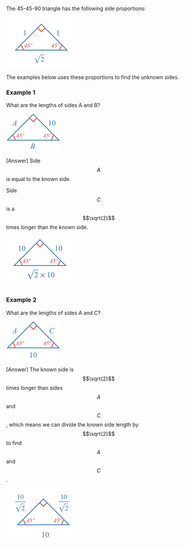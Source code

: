 
The 45-45-90 triangle has the following side proportions:

![](base.png)

The examples below uses these proportions to find the unknown sides.

### Example 1

What are the lengths of sides A and B?

![](ex1.png)

<hintLow>[Answer]
Side $$A$$ is equal to the known side.

Side $$C$$ is a $$\sqrt{2}$$ times longer than the known side.

![](ex1a.png)
</hintLow>


### Example 2

What are the lengths of sides A and C?

![](ex2.png)

<hintLow>[Answer]
The known side is $$\sqrt{2}$$ times longer than sides $$A$$ and $$C$$, which means we can divide the known side length by $$\sqrt{2}$$ to find $$A$$ and $$C$$.

![](ex2a.png)
</hintLow>
